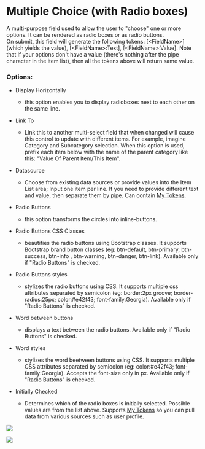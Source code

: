 # Multiple Choice \(with Radio boxes\)

A multi-purpose field used to allow the user to "choose" one or more options. It can be rendered as radio boxes or as radio buttons.  
On submit, this field will generate the following tokens: \[&lt;FieldName&gt;\] \(which yields the value\), \[&lt;FieldName&gt;:Text\], \[&lt;FieldName&gt;:Value\]. Note that if your options don't have a value \(there's nothing after the pipe character in the item list\), then all the tokens above will return same value.

### Options:

* Display Horizontally

  * this option enables you to display radioboxes next to each other on the same line.

* Link To

  * Link this to another multi-select field that when changed will cause this control to update with different items. For example, imagine Category and Subcategory selection. When this option is used, prefix each item below with the name of the parent category like this: "Value Of Parent Item/This Item". 

* Datasource

  * Choose from existing data sources or provide values into the Item List area; Input one item per line. If you need to provide different text and value, then separate them by pipe. Can contain [My Tokens](http://www.dnnsharp.com/dnn/modules/my-custom-tokens).

* Radio Buttons

  * this option transforms the circles into inline-buttons.

* Radio Buttons CSS Classes

  * beautifies the radio buttons using Bootstrap classes. It supports Bootstrap brand button classes \(eg: btn-default, btn-primary, btn-success, btn-info , btn-warning, btn-danger, btn-link\). Available only if "Radio Buttons" is checked.

* Radio Buttons styles

  * stylizes the radio buttons using CSS. It supports multiple css attributes separated by semicolon \(eg: border:2px groove; border-radius:25px; color:\#e42f43; font-family:Georgia\). Available only if "Radio Buttons" is checked.

* Word between buttons

  * displays a text between the radio buttons. Available only if "Radio Buttons" is checked.

* Word styles

  * stylizes the word beetween buttons using CSS. It supports multiple CSS attributes separated by semicolon \(eg: color:\#e42f43; font-family:Georgia\). Accepts the font-size only in px. Available only if "Radio Buttons" is checked.

* Initially Checked

  * Determines which of the radio boxes is initially selected. Possible values are from the list above. Supports [My Tokens](http://www.dnnsharp.com/dnn/modules/my-custom-tokens) so you can pull data from various sources such as user profile.   

![](https://s3.amazonaws.com/static.dnnsharp.com/documentation/2017/07/chrome_2017-07-11_15-14-07.png)

![](https://s3.amazonaws.com/static.dnnsharp.com/documentation/2017/07/chrome_2017-07-11_15-14-57.png)

